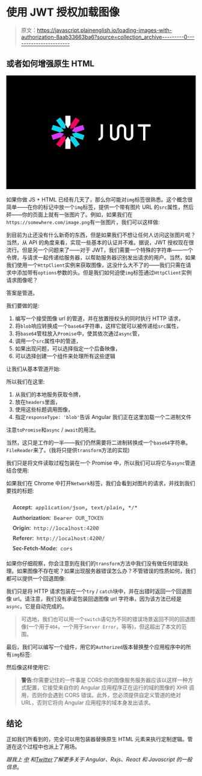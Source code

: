 # 使用 JWT 授权加载图像

> 原文：<https://javascript.plainenglish.io/loading-images-with-authorization-8aab33663ba6?source=collection_archive---------0----------------------->

## 或者如何增强原生 HTML

![](img/c3dfc727200d6aca3255f1734dea8f63.png)

如果你做 JS + HTML 已经有几天了，那么你可能对`img`标签很熟悉。这个概念很简单——在你的标记中放一个`img`标签，提供一个带有图片 URL 的`src`属性，然后砰——你的页面上就有一张图片了。例如，如果我们在`https://somewhere.com/image.png`有一张图片，我们可以这样做:

到目前为止还没有什么新奇的东西，但是如果我们不想让任何人访问这张图片呢？当然，从 API 的角度来看，实现一些基本的认证并不难。据说，JWT 授权现在很流行。但是另一个问题来了——对于 JWT，我们需要一个特殊的字符串——一个令牌，与请求一起传递给服务器，以帮助服务器识别发出请求的用户。当然，如果我们使用一个`HttpClient`实例来获取图像，这没什么大不了的——我们只需在请求中添加带有`options`参数的头。但是我们如何迫使`img`标签通过`HttpClient`实例请求图像呢？

答案是管道。

我们要做的是:

1.  编写一个接受图像 url 的管道，并在放置授权头的同时执行 HTTP 请求，
2.  将`blob`响应转换成一个`base64`字符串，这样它就可以被传递给`src`属性，
3.  将`base64`管柱放入`Promise`中，使其依次通过`async`管，
4.  调用一个`src`属性中的管道，
5.  如果出现问题，可以选择指定一个后备映像，
6.  可以选择创建一个组件来处理所有这些逻辑

让我们从基本管道开始:

所以我们在这里:

1.  从我们的本地服务获取令牌，
2.  放在`headers`里面，
3.  使用这些标题调用图像，
4.  指定`responseType: 'blob'`告诉 Angular 我们正在这里加载一个二进制文件

注意`toPromise`和`async` / `await`的用法。

当然，这只是工作的一半——我们仍然需要将二进制转换成一个`base64`字符串。`FileReader`来了。(我将只提供`transform`方法的实现)

我们只是将文件读取过程包装在一个 Promise 中，所以我们可以将它与`async`管道结合使用:

如果我们在 Chrome 中打开`Network`标签，我们会看到对图片的请求，并找到我们要找的标题:

![](img/bb40c1a4684fe1dbaabd6ea25b36d871.png)

如果你仔细观察，你会注意到在我们的`transform`方法中我们没有做任何错误处理。如果图像不存在呢？如果出现服务器错误怎么办？不管错误的性质如何，我们都可以提供一个回退图像:

我们只是将 HTTP 请求包装在一个`try` / `catch`块中，并在出错时返回一个回退图像 url。请注意，我们没有承诺包装回退图像 url 字符串，因为该方法已经是`async`，它是自动完成的。

> 可选地，我们也可以用一个`switch`语句为不同的错误场景返回不同的回退图像(一个用于`404`，一个用于`Server Error`，等等)，但这超出了本文的范围。

最后，我们可以编写一个组件，用它的`Authorized`版本替换整个应用程序中的所有`img`标签:

然后像这样使用它:

> **警告**:你需要记住的一件事是 CORS:你的图像服务服务器应该以这样一种方式配置，它接受来自你的 Angular 应用程序正在运行的域的图像的 XHR 调用，否则你会遇到 CORS 错误。此外，您必须提供自定义管道的绝对 URL，否则它将向 Angular 应用程序的域本身发出请求。

## 结论

正如我们所看到的，完全可以用包装器替换原生 HTML 元素来执行定制逻辑。管道在这个过程中也派上了用场。

*跟我上* [*中*](https://medium.com/@Armandotrue) *和*[*Twitter*](https://twitter.com/Armandotrue)*了解更多关于 Angular、Rxjs、React 和 Javascript 的一般信息*。